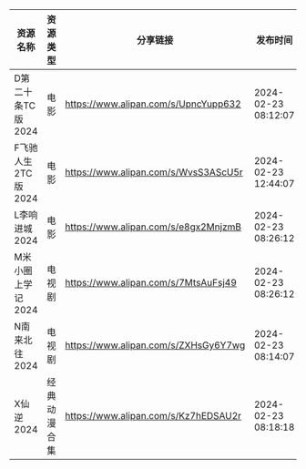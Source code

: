 | 资源名称          | 资源类型   | 分享链接                                 | 发布时间                |
| ------------- | ------ | ------------------------------------ | ------------------- |
| D第二十条TC版2024  | 电影     | https://www.alipan.com/s/UpncYupp632 | 2024-02-23 08:12:07 |
| F飞驰人生2TC版2024 | 电影     | https://www.alipan.com/s/WvsS3AScU5r | 2024-02-23 12:44:07 |
| L李响进城2024     | 电影     | https://www.alipan.com/s/e8gx2MnjzmB | 2024-02-23 08:26:12 |
| M米小圈上学记2024   | 电视剧    | https://www.alipan.com/s/7MtsAuFsj49 | 2024-02-23 08:26:12 |
| N南来北往2024     | 电视剧    | https://www.alipan.com/s/ZXHsGy6Y7wg | 2024-02-23 08:14:07 |
| X仙逆2024       | 经典动漫合集 | https://www.alipan.com/s/Kz7hEDSAU2r | 2024-02-23 08:18:18 |
